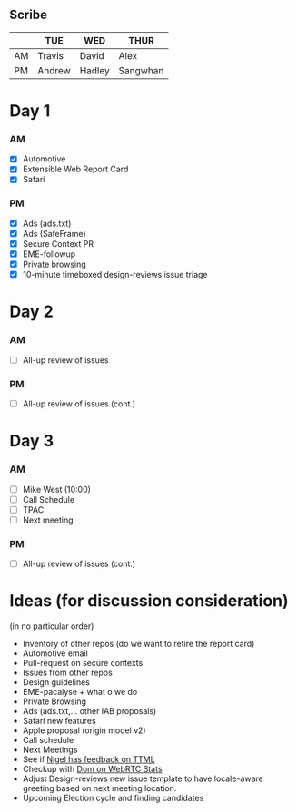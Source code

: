 ## Scribe

|     | TUE    | WED    | THUR     |
| --- | ------ | ------ | -------- |
| AM  | Travis | David  | Alex     |
| PM  | Andrew | Hadley | Sangwhan |


# Day 1
### AM

 - [x] Automotive
 - [x] Extensible Web Report Card 
 - [x] Safari
### PM
 - [x] Ads (ads.txt)
 - [x] Ads (SafeFrame)
 - [x] Secure Context PR
 - [x] EME-followup
 - [x] Private browsing
 - [x] 10-minute timeboxed design-reviews issue triage

# Day 2
### AM
 - [ ] All-up review of issues
### PM
 - [ ] All-up review of issues (cont.)

# Day 3
### AM
 - [ ] Mike West (10:00)
 - [ ] Call Schedule
 - [ ] TPAC
 - [ ] Next meeting
### PM
 - [ ] All-up review of issues (cont.)

# Ideas (for discussion consideration)
(in no particular order)

* Inventory of other repos (do we want to retire the report card)
* Automotive email
* Pull-request on secure contexts
* Issues from other repos
* Design guidelines
* EME-pacalyse + what o we do
* Private Browsing
* Ads (ads.txt,... other IAB proposals)
* Safari new features
* Apple proposal (origin model v2)
* Call schedule
* Next Meetings
* See if [Nigel has feedback on TTML](https://github.com/w3ctag/design-reviews/issues/138)
* Checkup with [Dom on WebRTC Stats](https://github.com/w3ctag/design-reviews/issues/148)
* Adjust Design-reviews new issue template to have locale-aware greeting based on next meeting location.
* Upcoming Election cycle and finding candidates
